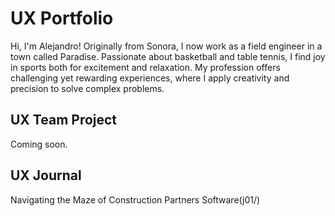 # UX Portfolio

Hi, I'm Alejandro! Originally from Sonora, I now work as a field engineer in a town called Paradise. Passionate about basketball and table tennis, I find joy in sports both for excitement and relaxation. My profession offers challenging yet rewarding experiences, where I apply creativity and precision to solve complex problems. 

## UX Team Project

Coming soon.

## UX Journal

Navigating the Maze of Construction Partners Software(j01/)
